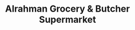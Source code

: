 ---
title: "Alrahman Grocery & Butcher Supermarket"
url: /kingston-upon-thames/alrahman-grocery-and-butcher-supermarket/
shop: convenience
---